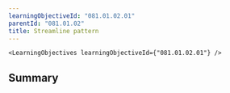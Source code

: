 ```yaml
---
learningObjectiveId: "081.01.02.01"
parentId: "081.01.02"
title: Streamline pattern
---
```


```tsx eval
<LearningObjectives learningObjectiveId={"081.01.02.01"} />
```

## Summary
